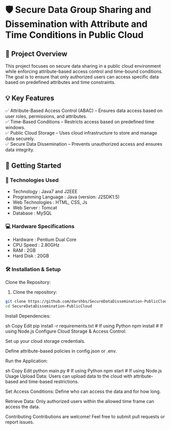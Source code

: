 # 🛡️ Secure Data Group Sharing and Dissemination with Attribute and Time Conditions in Public Cloud

##  📂 Project Overview
This project focuses on secure data sharing in a public cloud environment while enforcing attribute-based access control and time-bound conditions. The goal is to ensure that only authorized users can access specific data based on predefined attributes and time constraints.

## 💡 Key Features  
✅ Attribute-Based Access Control (ABAC) – Ensures data access based on user roles, permissions, and attributes.  
✅ Time-Based Conditions – Restricts access based on predefined time windows.  
✅ Public Cloud Storage – Uses cloud infrastructure to store and manage data securely.  
✅ Secure Data Dissemination – Prevents unauthorized access and ensures data integrity.  

## 🚀 Getting Started
### 🤖 Technologies Used
- Technology           : Java7 and J2EEE
- Programming Language : Java (version: J2SDK1.5)
- Web Technologies     : HTML, CSS, Js
- Web Server           : Tomcat
- Database             : MySQL 

### 💻 Hardware Specifications
- Hardware  : Pentium Dual Core
- CPU Speed : 2.80GHz
- RAM       : 2GB
- Hard Disk : 20GB

### 🛠️ Installation & Setup
Clone the Repository:

1. Clone the repository:
  ```bash 
  git clone https://github.com/darshbs/SecureDataDissemination-PublicCloud
  cd SecureDataDissemination-PublicCloud
  ```

Install Dependencies:

sh
Copy
Edit
pip install -r requirements.txt  # If using Python
npm install  # If using Node.js
Configure Cloud Storage & Access Control:

Set up your cloud storage credentials.

Define attribute-based policies in config.json or .env.

Run the Application:

sh
Copy
Edit
python main.py  # If using Python
npm start  # If using Node.js
Usage
Upload Data: Users can upload data to the cloud with attribute-based and time-based restrictions.

Set Access Conditions: Define who can access the data and for how long.

Retrieve Data: Only authorized users within the allowed time frame can access the data.



Contributing
Contributions are welcome! Feel free to submit pull requests or report issues.
